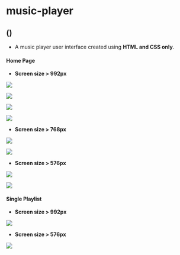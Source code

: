 

# music-player
## ()

- A music player user interface created using **HTML and CSS only**.



#### Home Page

- **Screen size > 992px**

![](ss/1.png)

![](ss/2.png)

![](ss/3.png)

![](ss/4.png)



- **Screen size > 768px**

![](ss/6.png)

![](ss/7.png)



- **Screen size > 576px**

![](ss/9.png)

![](ss/10.png)



#### Single Playlist

- **Screen size > 992px**

![](ss/5.png)

- **Screen size > 576px**

![](ss/8.png)
